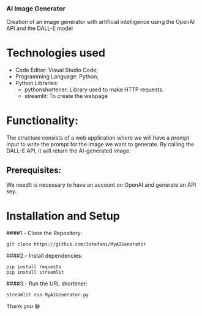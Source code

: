 ### AI Image Generator

Creation of an image generator with artificial intelligence using the OpenAI API and the DALL-E model

# Technologies used
- Code Editor: Visual Studio Code;
- Programming Language: Python;
- Python Libraries:
	- pythonshortener: Library used to make HTTP requests.
	- streamlit: To create the webpage
	
# Functionality: 
The structure consists of a web application where we will have a prompt input to write the prompt for the image we want to generate. By calling the DALL-E API, it will return the AI-generated image.

## Prerequisites: 
We needIt is necessary to have an account on OpenAI and generate an API key.


# Installation and Setup
    
####1.- Clone the Repository:

    git clone https://github.com/3stefani/MyAIGenerator
	
	
####2.- Install dependencies:

    pip install requests
	pip install streamlit 
	
	
####3.- Run the URL shortener:

    streamlit run MyAIGenerator.py


Thank you 😄
